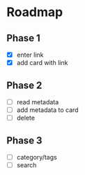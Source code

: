 # Roadmap

## Phase 1

- [x] enter link
- [x] add card with link

## Phase 2

- [ ] read metadata
- [ ] add metadata to card
- [ ] delete

## Phase 3

- [ ] category/tags
- [ ] search
